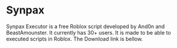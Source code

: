 # Synpax





Synpax Executor is a free Roblox script developed by And0n and BeastAmounster.
It currently has 30+ users. It is made to be able to executed scripts in Roblox. The Download link is bellow.
